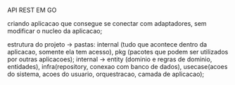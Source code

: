 API REST EM GO

criando aplicacao que consegue se conectar com adaptadores, sem modificar o nucleo da aplicacao;

estrutura do projeto -> pastas: internal (tudo que acontece dentro da aplicacao, somente ela tem acesso), pkg (pacotes que podem ser utilizados por outras aplicacoes); internal -> entity (dominio e regras de dominio, entidades), infra(repository, conexao com banco de dados), usecase(acoes do sistema, acoes do usuario, orquestracao, camada de aplicacao);


